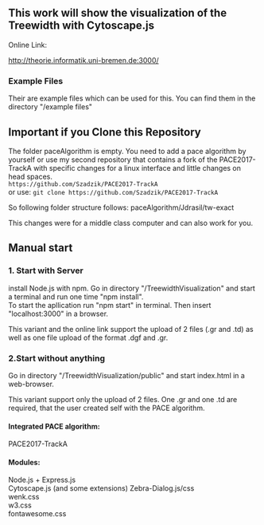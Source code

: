 ## This work will show the visualization of the Treewidth with Cytoscape.js  

Online Link:

http://theorie.informatik.uni-bremen.de:3000/

### Example Files
Their are example files which can be used for this. You can find them in the directory "/example files"

## Important if you Clone this Repository
The folder paceAlgorithm is empty.
You need to add a pace algorithm by yourself or use my second repository that 
contains a fork of the PACE2017-TrackA with specific changes for a linux interface
and little changes on head spaces.    
``` https://github.com/Szadzik/PACE2017-TrackA  ```  
or use: ``` git clone https://github.com/Szadzik/PACE2017-TrackA  ``` 

So following folder structure follows: paceAlgorithm/Jdrasil/tw-exact   

This changes were for a middle class computer and can also work for you.

## Manual start  
### 1. Start with Server 
install Node.js with npm. 
Go in directory  "/TreewidthVisualization" and start a terminal and run one time "npm install".  
To start the apllication run "npm start" in terminal. Then insert "localhost:3000" in a browser.  

This variant and the online link support the upload of 2 files (.gr and .td) as well as one file upload of the format .dgf and .gr.

### 2.Start without anything
Go in directory "/TreewidthVisualization/public" and start index.html in a web-browser.

This variant support only the upload of 2 files. One .gr and one .td are required, that the user created self with the PACE algorithm.

#### Integrated PACE algorithm:
PACE2017-TrackA  

#### Modules:
Node.js + Express.js  
Cytoscape.js (and some extensions)
Zebra-Dialog.js/css    
wenk.css  
w3.css  
fontawesome.css

